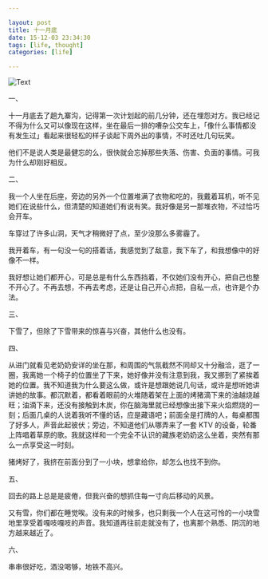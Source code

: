 ```yaml
---

layout: post
title: 十一月底
date: 15-12-03 23:34:30
tags: [life, thought]
categories: [life]

---
```


![Text]({{site.url}}/assets/blog_img/2015-12-03-end-of-november/1572048722.jpg) 

一、

十一月底去了趟九寨沟，记得第一次计划起的前几分钟，还在埋怨对方。我已经记不得为什么又可以像现在这样，坐在最后一排的嘈杂公交车上，「像什么事情都没有发生过」看起来很轻松的样子谈起下周外出的事情，不时还吐几句玩笑。

他们不是说人类是最健忘的么，很快就会忘掉那些失落、伤害、负面的事情。可我为什么却刚好相反。

二、

我一个人坐在后座，旁边的另外一个位置堆满了衣物和吃的，我戴着耳机，听不见她们在说些什么，但清楚的知道她们有说有笑。我好像是另一那堆衣物，不过恰巧会开车。

车穿过了许多山洞，天气才稍微好了点，至少没那么多雾霾了。

我开着车，有一句没一句的搭着话，我感觉到了敌意，我下车了，和我想像中的好像不一样。

我好想让她们都开心，可是总是有什么东西挡着，不仅她们没有开心，把自己也整不开心了。不再去想，不再去考虑，还是让自己开心点把，自私一点，也许是个办法。

三、

下雪了，但除了下雪带来的惊喜与兴奋，其他什么也没有。

四、

从进门就看见老奶奶安详的坐在那，和周围的气氛截然不同却又十分融洽，逛了一圈，我离她一个椅子的位置坐了下来，她好像并没有注意到我，我又挪到了紧挨着她的位置。我不知道我为什么要这么做，或许是想跟她说几句话，或许是想听她讲讲她的故事。都沉默着，都看着眼前的火堆随着架在上面的烤猪滴下来的油越烧越旺；油滴下来，还没有接触到木炭，你在脑海里就已经想像出接下来火焰燃烧的一刻；后面几桌的人说着我听不懂的话，应是藏语吧；前面全是打牌的人，每桌都围了好多人，声音此起彼伏；旁边，不知道他们从哪弄来了一套 KTV 的设备，轮番上阵唱着草原的歌。我就这样和一个完全不认识的藏族老奶奶这么坐着，突然有那么一点享受这一时刻。

猪烤好了，我挤在前面分到了一小块，想拿给你，却怎么也找不到你。

五、

回去的路上总是是疲倦，但我兴奋的想抓住每一寸向后移动的风景。

又有雪，你们都在睡觉唉。没有来的时候多，也只剩我一个人在这可怜的一小块雪地里享受着嘎吱嘎吱的声音。我知道再往前走就没有了，也离那个熟悉、阴沉的地方越来越近了。

六、

串串很好吃，酒没喝够，地铁不高兴。